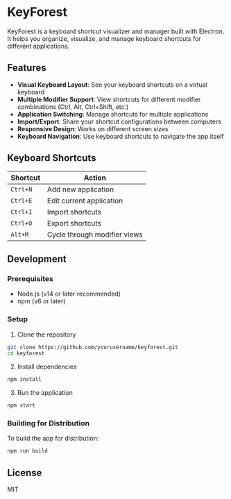 # KeyForest

KeyForest is a keyboard shortcut visualizer and manager built with Electron. It helps you organize, visualize, and manage keyboard shortcuts for different applications.

## Features

- **Visual Keyboard Layout**: See your keyboard shortcuts on a virtual keyboard
- **Multiple Modifier Support**: View shortcuts for different modifier combinations (Ctrl, Alt, Ctrl+Shift, etc.)
- **Application Switching**: Manage shortcuts for multiple applications
- **Import/Export**: Share your shortcut configurations between computers
- **Responsive Design**: Works on different screen sizes
- **Keyboard Navigation**: Use keyboard shortcuts to navigate the app itself

## Keyboard Shortcuts

| Shortcut | Action |
|----------|--------|
| `Ctrl+N` | Add new application |
| `Ctrl+E` | Edit current application |
| `Ctrl+I` | Import shortcuts |
| `Ctrl+O` | Export shortcuts |
| `Alt+M` | Cycle through modifier views |

## Development

### Prerequisites

- Node.js (v14 or later recommended)
- npm (v6 or later)

### Setup

1. Clone the repository
```bash
git clone https://github.com/yourusername/keyforest.git
cd keyforest
```

2. Install dependencies
```bash
npm install
```

3. Run the application
```bash
npm start
```

### Building for Distribution

To build the app for distribution:

```bash
npm run build
```

## License

MIT 